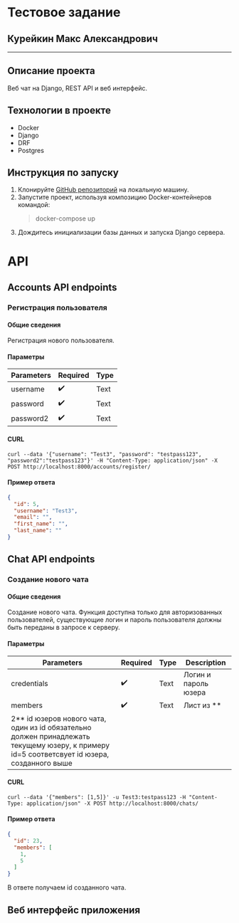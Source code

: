 # Тестовое задание

## Курейкин Макс Александрович
---

## Описание проекта

Веб чат на Django, REST API и веб интерфейс.

## Технологии в проекте

* Docker
* Django
* DRF
* Postgres

## Инструкция по запуску

1. Клонируйте [GitHub репозиторий](https://github.com/Maxitosh/init_task_web_chat) на локальную машину.
1. Запустите проект, используя композицию Docker-контейнеров командой:
   > docker-compose up
1. Дождитесь инициализации базы данных и запуска Django сервера.

# API

## Accounts API endpoints

### Регистрация пользователя

#### Общие сведения

Регистрация нового пользователя.

#### Параметры

| Parameters | Required | Type |
| -------- | -------- | -------- | 
| username     | :heavy_check_mark:     | Text     |
| password     | :heavy_check_mark:     | Text     |
| password2     | :heavy_check_mark:     | Text     |

#### CURL

```console
curl --data '{"username": "Test3", "password": "testpass123", "password2":"testpass123"}' -H "Content-Type: application/json" -X POST http://localhost:8000/accounts/register/
```

#### Пример ответа

```json
{
  "id": 5,
  "username": "Test3",
  "email": "",
  "first_name": "",
  "last_name": ""
}
```

## Chat API endpoints

### Создание нового чата

#### Общие сведения

Создание нового чата. Функция доступна только для авторизованных пользователей, существующие логин и пароль пользователя
должны быть переданы в запросе к серверу.

#### Параметры

| Parameters | Required | Type | Description |
| -------- | -------- | -------- |  -------- |
| credentials     | :heavy_check_mark:     | Text     | Логин и пароль юзера|
| members     | :heavy_check_mark:     | Text     | Лист из **
2** id юзеров нового чата, один из id обязательно должен принадлежать текущему юзеру, к примеру id=5 соответсвует id юзера, созданного выше|

#### CURL

```console
curl --data '{"members": [1,5]}' -u Test3:testpass123 -H "Content-Type: application/json" -X POST http://localhost:8000/chats/
```

#### Пример ответа

```json
{
  "id": 23,
  "members": [
    1,
    5
  ]
}
```

В ответе получаем id созданного чата.

## Веб интерфейс приложения